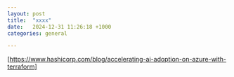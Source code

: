 ```yaml
---
layout: post
title:  "xxxx"
date:   2024-12-31 11:26:18 +1000
categories: general

---
```


[https://www.hashicorp.com/blog/accelerating-ai-adoption-on-azure-with-terraform]